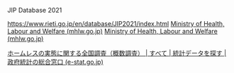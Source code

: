 JIP Database 2021

https://www.rieti.go.jp/en/database/JIP2021/index.html
[Ministry of Health, Labour and Welfare (mhlw.go.jp)](https://www.mhlw.go.jp/english/wp/index.html)
[Ministry of Health, Labour and Welfare (mhlw.go.jp)](https://www.mhlw.go.jp/english/wp/l-economy/index.html)

[ホームレスの実態に関する全国調査（概数調査） | すべて | 統計データを探す | 政府統計の総合窓口 (e-stat.go.jp)](https://www.e-stat.go.jp/stat-search?page=1&layout=normal&toukei=00450323)